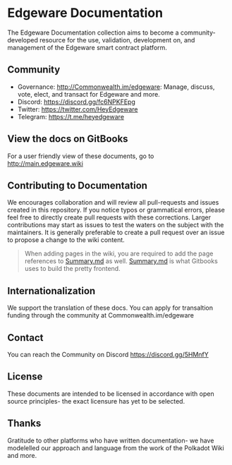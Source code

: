 

# Edgeware Documentation
The Edgeware Documentation collection aims to become a community-developed resource for the use, validation, development on, and management of the Edgeware smart contract platform. 

## Community
- Governance: http://Commonwealth.im/edgeware: Manage, discuss, vote, elect, and transact for Edgeware and more.
- Discord: https://discord.gg/fc6NPKFEpg
- Twitter: https://twitter.com/HeyEdgeware
- Telegram: https://t.me/heyedgeware

## View the docs on GitBooks
For a user friendly view of these documents, go to http://main.edgeware.wiki

## Contributing to Documentation
We encourages collaboration and will review all pull-requests and issues created in this repository. If you notice typos or grammatical errors, please feel free to directly create pull requests with these corrections. Larger contributions may start as issues to test the waters on the subject with the maintainers. It is generally preferable to create a pull request over an issue to propose a change to the wiki content.

> When adding pages in the wiki, you are required to add the page references to [Summary.md](https://github.com/Edgeware-Network/edgeware-documentation/blob/master/docs/SUMMARY.md) as well. [Summary.md](https://github.com/Edgeware-Network/edgeware-documentation/blob/master/docs/SUMMARY.md) is what Gitbooks uses to build the pretty frontend.

## Internationalization
We support the translation of these docs. You can apply for transaltion funding through the community at Commonwealth.im/edgeware

## Contact
You can reach the Community on Discord https://discord.gg/5HMnfY

## License
These documents are intended to be licensed in accordance with open source principles-  the exact licensure has yet to be selected. 

## Thanks
Gratitude to other platforms who have written documentation-  we have modelelled our approach and language from the work of the Polkadot Wiki and more. 
